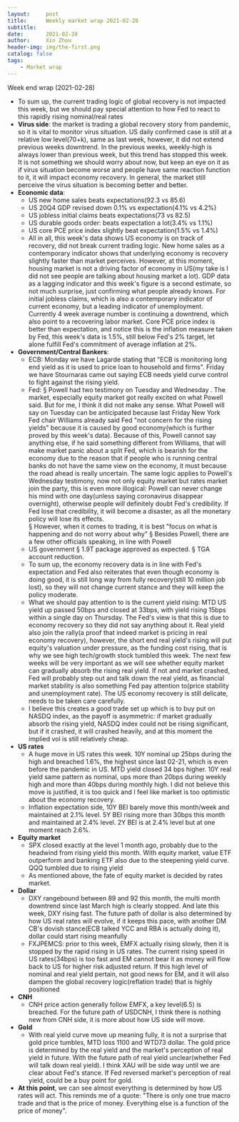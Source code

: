 ```yaml
---
layout:     post
title:      Weekly market wrap 2021-02-28
subtitle:   
date:       2021-02-28
author:     Xin Zhou
header-img: img/the-first.png
catalog: false
tags:
    - Market wrap
---
```


Week end wrap (2021-02-28) 
* To sum up, the current trading logic of global recovery is not impacted this week, but we should pay special attention to how Fed to react to this rapidly rising nominal/real rates
* **Virus side**: the market is trading a global recovery story from pandemic, so it is vital to monitor virus situation. US daily confirmed case is still at a relative low level(70+k), same as last week, however, it did not extend previous weeks downtrend. In the previous weeks, weekly-high is always lower than previous week, but this trend has stopped this week. It is not something we should worry about now, but keep an eye on it as if virus situation become worse and people have same reaction function to it, it will impact economy recovery. In general, the market still perceive the virus situation is becoming better and better.
* **Economic data**:  
    * US new home sales beats expectations(92.3 vs 85.6) 
    * US 20Q4 GDP revised down 0.1% vs expectation(4.1% vs 4.2%)
    * US jobless initial claims beats expectations(73 vs 82.5)
    * US durable goods order: beats expectation a lot(3.4% vs 1.1%)
    * US core PCE price index slightly beat expectation(1.5% vs 1.4%)
    * All in all, this week's data shows US economy is on track of recovery, did not break current trading logic. New home sales as a contemporary indicator shows that underlying economy is recovery slightly faster than market perceives. However, at this moment, housing market is not a driving factor of economy in US(my take is I did not see people are talking about housing market a lot).  GDP data as a lagging indicator and this week's figure is a second estimate, so not much surprise, just confirming what people already knows.  For initial jobless claims, which is also a contemporary indicator of current economy, but a leading indicator of unemployment. Currently 4 week average number is continuing a downtrend, which  also point to a recovering labor market.  Core PCE price index is better than expectation, and notice this is the inflation measure taken by Fed, this week's data is 1.5%, still below Fed's 2% target, let alone fulfill Fed's commitment of average inflation at 2%.
* **Government/Central Bankers**: 
    * ECB: Monday we have Lagarde stating that "ECB is monitoring long end yield as it is used to price loan to household and firms". Friday we have Stournaras came out saying ECB needs yield curve control to fight against the rising yield.
    * Fed: 
			§ Powell had two testimony on Tuesday and Wednesday . The market, especially equity market got really excited on what Powell said. But for me, I think it did not make any sense. What Powell will say on Tuesday can be anticipated because last Friday New York Fed chair Williams already said Fed "not concern for the rising yields" because it is caused by good economy(which is further proved by this week's data). Because of this, Powell cannot say anything else, if he said something different from Williams, that will make market panic about a split Fed, which is bearish for the economy due to the reason that if people who is running central banks do not have the same view on the economy, it must because the road ahead is really uncertain.  The same logic applies to Powell's Wednesday testimony, now not only equity market but rates market join the party, this is even more illogical: Powell can never change his mind with one day(unless saying coronavirus disappear overnight), otherwise people will definitely doubt Fed's credibility. If Fed lose that credibility, it will become a disaster, as all the monetary policy will lose its effects.  
			§ However, when it comes to trading, it is best "focus on what is happening and do not worry about why"
			§ Besides Powell, there are a few other officials speaking, in line with Powell
    * US government
			§ 1.9T package approved as expected.
			§ TGA account reduction. 
    * To sum up, the economy recovery data is in line with Fed's expectation and Fed also reiterates that even though economy is doing good, it is still long way from fully recovery(still 10 million job lost), so they will not change current stance and they will keep the policy moderate. 
    * What we should pay attention to is the current yield rising: MTD US yield up passed 50bps and closed at 33bps, with yield rising 15bps within a single day on Thursday. The Fed's view is that this is due to economy recovery so they did not say anything about it. Real yield also join the rally(a proof that indeed market is pricing in real economy recovery), however, the short end real yield's rising will put equity's valuation under pressure, as  the funding cost rising, that is why we see high tech/growth stock tumbled this week.  The next few weeks will be very important as we will see whether equity market can gradually absorb the rising real yield. If not and market crashed, Fed will probably step out and talk down the real yield, as financial market stability is also something Fed pay attention to(price stability and unemployment rate). The US economy recovery is still delicate, needs to be taken care carefully. 
    * I believe this creates a good trade set up which is to  buy put on NASDQ index, as the payoff is asymmetric: if market gradually absorb the rising yield, NASDQ index could not be rising significant, but if it crashed, it will crashed heavily, and at this moment the implied vol is still relatively cheap.
* **US rates**
    * A huge move in US rates this week. 10Y nominal up 25bps during the high and breached 1.6%, the highest since last 02-21, which is even before the pandemic in US.  MTD yield closed 34 bps higher. 10Y real yield same pattern as nominal, ups more than 20bps during weekly high and more than 40bps during monthly high. I did not believe this move is justified, it is too quick and I feel like market is too optimistic about the economy recovery.
    * Inflation expectation side, 10Y BEI barely move this month/week and maintained at 2.1% level. 5Y BEI rising more than 30bps this month and maintained at 2.4% level. 2Y BEI is at 2.4% level but at one moment reach 2.6%.
* **Equity market**
    * SPX closed exactly at the level 1 month ago, probably due to the headwind from rising yield this month.  With equity market, value ETF outperform and banking ETF also due to the steepening yield curve.  QQQ tumbled due to rising yield
    * As mentioned above, the fate of equity market is decided by rates market.
* **Dollar**
    * DXY rangebound between 89 and 92 this month, the multi month downtrend since last March high is clearly stopped.  And late this week, DXY rising fast. The future path of dollar is also determined by how US real rates will evolve, if it keeps this pace,  with another DM CB's dovish stance(ECB talked YCC and RBA is actually doing it), dollar could start rising meanfully
    * FXJPEMCS: prior to this week, EMFX actually rising slowly, then it is stopped by the rapid rising in US rates. The current rising speed in US rates(34bps) is too fast and EM cannot bear it  as money will flow back to US for higher risk adjusted return. If this high level of nominal and real yield pertain, not good news for EM, and it will also dampen the global recovery logic(reflation trade) that is highly positioned 
* **CNH**
    * CNH price action generally follow EMFX, a key level(6.5) is breached. For the future path of USDCNH, I think there is nothing new from CNH side, it is more about how US side will move. 
* **Gold**
    * With real yield curve move up meaning fully, it is not a surprise that gold price tumbles, MTD loss 1100 and WTD73 dollar. The gold price is determined by the real yield and the market's perception of real yield in future. With the future path of real yield unclear(whether Fed will talk down real yield). I think XAU will be side way until we are clear about Fed's stance. If Fed reversed market's perception  of real yield, could be a buy point for gold.
* **At this point**, we can see almost everything is determined by how US rates will act. This reminds me of a quote: "There is only one true macro trade and that is the price of money. Everything else is a function of the price of money". 

